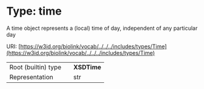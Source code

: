 
# Type: time


A time object represents a (local) time of day, independent of any particular day

URI: [https://w3id.org/biolink/vocab/../../../includes/types/Time](https://w3id.org/biolink/vocab/../../../includes/types/Time)

|  |  |  |
| --- | --- | --- |
| Root (builtin) type | | **XSDTime** |
| Representation | | str |

